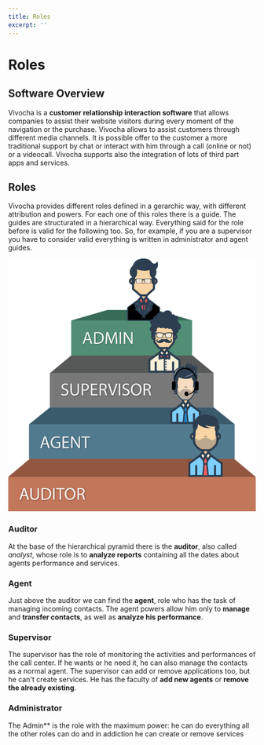 ```yaml
---
title: Roles
excerpt: ''
---
```


# Roles

## Software Overview

Vivocha is a **customer relationship interaction software** that allows companies to assist their website visitors during every moment of the navigation or the purchase. Vivocha allows to assist customers through different media channels. It is possible offer to the customer a more traditional support by chat or interact with him through a call \(online or not\) or a videocall. Vivocha supports also the integration of lots of third part apps and services.

## Roles

Vivocha provides different roles defined in a gerarchic way, with different attribution and powers. For each one of this roles there is a guide. The guides are structurated in a hierarchical way. Everything said for the role before is valid for the following too. So, for example, if you are a supervisor you have to consider valid everything is written in administrator and agent guides.


![Roles](https://raw.githubusercontent.com/Smilly/vivochadoc/master/images/vivocha-roles.png)


### Auditor

At the base of the hierarchical pyramid there is the **auditor**, also called _analyst_, whose role is to **analyze reports** containing all the dates about agents performance and services.

### Agent 

Just above the auditor we can find the **agent**, role who has the task of managing incoming contacts. The agent powers allow him only to **manage** and **transfer contacts**, as well as **analyze his performance**.

### Supervisor

The supervisor has the role of monitoring the activities and performances of the call center. If he wants or he need it, he can also manage the contacts as a normal agent. The supervisor can add or remove applications too, but he can't create services. He has the faculty of **add new agents** or **remove the already existing**.

### Administrator

The Admin\*\* is the role with the maximum power: he can do everything all the other roles can do and in addiction he can create or remove services

